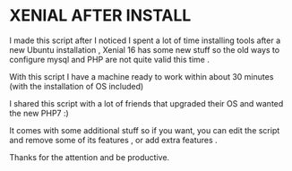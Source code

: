 XENIAL AFTER INSTALL
====================

I made this script after I noticed I spent a lot of time installing tools
after a new Ubuntu installation , Xenial 16 has some new stuff so the old 
ways to configure mysql and PHP are not quite valid this time .

With this script I have a machine ready to work within about 30 minutes 
(with the installation of OS included)

I shared this script with a lot of friends that upgraded their OS and wanted
 the new PHP7 :)

It comes with some additional stuff so if you want, you can edit the script 
and remove some of its features , or add extra features .

Thanks for the attention and be productive. 
